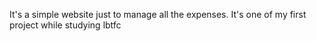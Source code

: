 It's a simple website just to manage all the expenses. It's one of my first project while studying lbtfc
